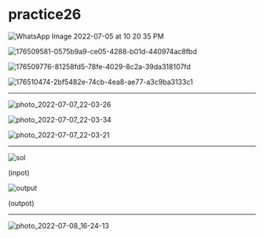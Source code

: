 # practice26

![WhatsApp Image 2022-07-05 at 10 20 35 PM](https://user-images.githubusercontent.com/108235776/177386866-3fd7e349-eace-426c-bcc1-fe4fb13488c9.jpeg)






![176509581-0575b9a9-ce05-4288-b01d-440974ac8fbd](https://user-images.githubusercontent.com/108235776/177386896-501bf542-87f2-46c6-b62b-14fcd8247f9d.jpg)




![176509776-81258fd5-78fe-4029-8c2a-39da318107fd](https://user-images.githubusercontent.com/108235776/177386919-0ebbaa5a-b63f-4b30-820e-0b52d93ca560.jpg)




![176510474-2bf5482e-74cb-4ea8-ae77-a3c9ba3133c1](https://user-images.githubusercontent.com/108235776/177386955-d39cd503-bfd5-40b9-aa83-47f55510cc88.jpg)

---

![photo_2022-07-07_22-03-26](https://user-images.githubusercontent.com/108235776/177835661-7c31e7d2-fe6a-4667-95e6-47f89a1b9d83.jpg)



![photo_2022-07-07_22-03-34](https://user-images.githubusercontent.com/108235776/177835708-aa277d08-6a42-4b3e-8f0c-d7485e991e11.jpg)


![photo_2022-07-07_22-03-21](https://user-images.githubusercontent.com/108235776/177835748-d35822d1-3729-4af9-ae5e-9c1f1cdebb91.jpg)

---


![sol](https://user-images.githubusercontent.com/108235776/177976608-e37ae577-2885-4d27-ab85-70783a7b482f.jpg)

(inpot)


![output](https://user-images.githubusercontent.com/108235776/177976672-09c87b32-7f2c-45ba-ba7c-9c7fd10fa7d0.png)

(outpot)

---

![photo_2022-07-08_16-24-13](https://user-images.githubusercontent.com/108235776/177987418-041efb7b-1c35-453f-8a63-04dd8c99f9b7.jpg)


